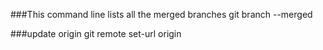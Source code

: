 ###This command line lists all the merged branches
git branch --merged

###update origin
git remote set-url origin <your repo>